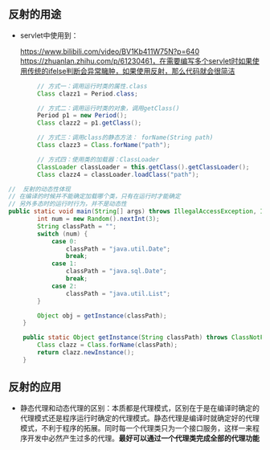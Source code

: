 ## 反射的用途

* servlet中使用到：

  https://www.bilibili.com/video/BV1Kb411W75N?p=640
  https://zhuanlan.zhihu.com/p/61230461，在需要编写多个servlet时如果使用传统的ifelse判断会异常臃肿，如果使用反射，那么代码就会很简洁

```java
		// 方式一：调用运行时类的属性.class
        Class clazz1 = Period.class;

        // 方式二：调用运行时类的对象，调用getClass()
        Period p1 = new Period();
        Class clazz2 = p1.getClass();

        // 方式三：调用class的静态方法： forName(String path)
        Class clazz3 = Class.forName("path");

        // 方式四：使用类的加载器：ClassLoader
		ClassLoader classLoader = this.getClass().getClassLoader();
        Class clazz4 = classLoader.loadClass("path");
```

```java
//  反射的动态性体现
// 在编译的时候并不能确定加载哪个类，只有在运行时才能确定
// 另外多态时的运行时行为，并不是动态性
public static void main(String[] args) throws IllegalAccessException, InstantiationException, ClassNotFoundException {
        int num = new Random().nextInt(3);
        String classPath = "";
        switch (num) {
            case 0:
                classPath = "java.util.Date";
                break;
            case 1:
                classPath = "java.sql.Date";
                break;
            case 2:
                classPath = "java.util.List";
        }

        Object obj = getInstance(classPath);
    }

    public static Object getInstance(String classPath) throws ClassNotFoundException, IllegalAccessException, InstantiationException {
        Class clazz = Class.forName(classPath);
        return clazz.newInstance();
    }
```

## 反射的应用

* 静态代理和动态代理的区别：本质都是代理模式，区别在于是在编译时确定的代理模式还是程序运行时确定的代理模式。静态代理是编译时就确定好的代理模式，不利于程序的拓展。同时每一个代理类只为一个接口服务，这样一来程序开发中必然产生过多的代理。**最好可以通过一个代理类完成全部的代理功能**